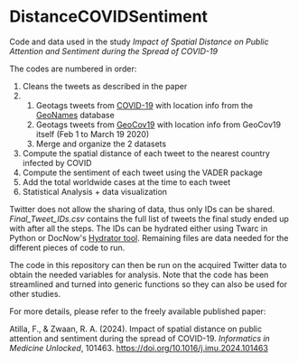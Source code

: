# DistanceCOVIDSentiment
Code and data used in the study *Impact of Spatial Distance on Public Attention and Sentiment during the Spread of COVID-19*

The codes are numbered in order:
1. Cleans the tweets as described in the paper
2. 
    1. Geotags tweets from [COVID-19](https://github.com/echen102/COVID-19-TweetIDs) with location info from the [GeoNames](http://www.geonames.org/) database
    2. Geotags tweets from [GeoCov19](https://ieee-dataport.org/open-access/geocov19-dataset-hundreds-millions-multilingual-covid-19-tweets-location-information) with location info from GeoCov19 itself (Feb 1 to March 19 2020)
    3. Merge and organize the 2 datasets
6. Compute the spatial distance of each tweet to the nearest country infected by COVID
7. Compute the sentiment of each tweet using the VADER package
8. Add the total worldwide cases at the time to each tweet
9. Statistical Analysis + data visualization

Twitter does not allow the sharing of data, thus only IDs can be shared. *Final_Tweet_IDs.csv* contains the full list of tweets the final study ended up with after all the steps. The IDs can be hydrated either using Twarc in Python or DocNow's [Hydrator tool](https://github.com/DocNow/hydrator). Remaining files are data needed for the different pieces of code to run.

The code in this repository can then be run on the acquired Twitter data to obtain the needed variables for analysis. Note that the code has been streamlined and turned into generic functions so they can also be used for other studies.

For more details, please refer to the freely available published paper:

Atilla, F., & Zwaan, R. A. (2024). Impact of spatial distance on public attention and sentiment during the spread of COVID-19. *Informatics in Medicine Unlocked*, 101463. https://doi.org/10.1016/j.imu.2024.101463

